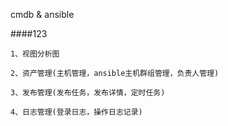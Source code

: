 cmdb & ansible 

####123

``1、视图分析图``

``2、资产管理(主机管理，ansible主机群组管理，负责人管理)``

``3、发布管理(发布任务，发布详情，定时任务)``

``4、日志管理(登录日志，操作日志记录)``




